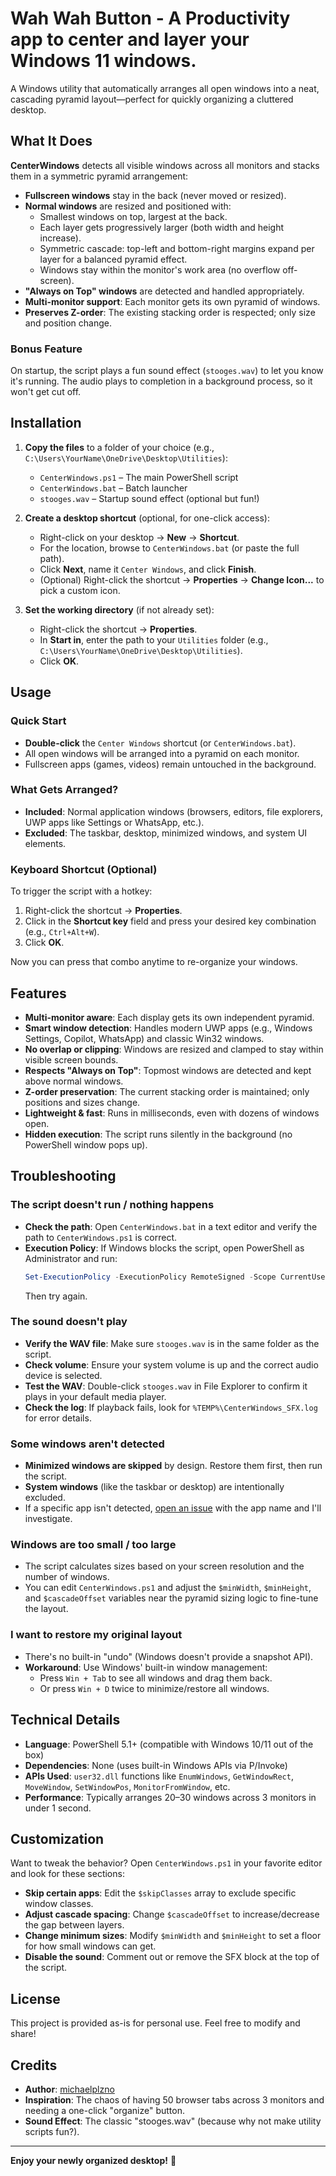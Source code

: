 <!-- @format -->

# Wah Wah Button - A Productivity app to center and layer your Windows 11 windows.

A Windows utility that automatically arranges all open windows into a neat, cascading pyramid layout—perfect for quickly organizing a cluttered desktop.

## What It Does

**CenterWindows** detects all visible windows across all monitors and stacks them in a symmetric pyramid arrangement:

- **Fullscreen windows** stay in the back (never moved or resized).
- **Normal windows** are resized and positioned with:
  - Smallest windows on top, largest at the back.
  - Each layer gets progressively larger (both width and height increase).
  - Symmetric cascade: top-left and bottom-right margins expand per layer for a balanced pyramid effect.
  - Windows stay within the monitor's work area (no overflow off-screen).
- **"Always on Top" windows** are detected and handled appropriately.
- **Multi-monitor support**: Each monitor gets its own pyramid of windows.
- **Preserves Z-order**: The existing stacking order is respected; only size and position change.

### Bonus Feature

On startup, the script plays a fun sound effect (`stooges.wav`) to let you know it's running. The audio plays to completion in a background process, so it won't get cut off.

## Installation

1. **Copy the files** to a folder of your choice (e.g., `C:\Users\YourName\OneDrive\Desktop\Utilities`):

   - `CenterWindows.ps1` – The main PowerShell script
   - `CenterWindows.bat` – Batch launcher
   - `stooges.wav` – Startup sound effect (optional but fun!)

2. **Create a desktop shortcut** (optional, for one-click access):

   - Right-click on your desktop → **New** → **Shortcut**.
   - For the location, browse to `CenterWindows.bat` (or paste the full path).
   - Click **Next**, name it `Center Windows`, and click **Finish**.
   - (Optional) Right-click the shortcut → **Properties** → **Change Icon...** to pick a custom icon.

3. **Set the working directory** (if not already set):
   - Right-click the shortcut → **Properties**.
   - In **Start in**, enter the path to your `Utilities` folder (e.g., `C:\Users\YourName\OneDrive\Desktop\Utilities`).
   - Click **OK**.

## Usage

### Quick Start

- **Double-click** the `Center Windows` shortcut (or `CenterWindows.bat`).
- All open windows will be arranged into a pyramid on each monitor.
- Fullscreen apps (games, videos) remain untouched in the background.

### What Gets Arranged?

- **Included**: Normal application windows (browsers, editors, file explorers, UWP apps like Settings or WhatsApp, etc.).
- **Excluded**: The taskbar, desktop, minimized windows, and system UI elements.

### Keyboard Shortcut (Optional)

To trigger the script with a hotkey:

1. Right-click the shortcut → **Properties**.
2. Click in the **Shortcut key** field and press your desired key combination (e.g., `Ctrl+Alt+W`).
3. Click **OK**.

Now you can press that combo anytime to re-organize your windows.

## Features

- **Multi-monitor aware**: Each display gets its own independent pyramid.
- **Smart window detection**: Handles modern UWP apps (e.g., Windows Settings, Copilot, WhatsApp) and classic Win32 windows.
- **No overlap or clipping**: Windows are resized and clamped to stay within visible screen bounds.
- **Respects "Always on Top"**: Topmost windows are detected and kept above normal windows.
- **Z-order preservation**: The current stacking order is maintained; only positions and sizes change.
- **Lightweight & fast**: Runs in milliseconds, even with dozens of windows open.
- **Hidden execution**: The script runs silently in the background (no PowerShell window pops up).

## Troubleshooting

### The script doesn't run / nothing happens

- **Check the path**: Open `CenterWindows.bat` in a text editor and verify the path to `CenterWindows.ps1` is correct.
- **Execution Policy**: If Windows blocks the script, open PowerShell as Administrator and run:
  ```powershell
  Set-ExecutionPolicy -ExecutionPolicy RemoteSigned -Scope CurrentUser
  ```
  Then try again.

### The sound doesn't play

- **Verify the WAV file**: Make sure `stooges.wav` is in the same folder as the script.
- **Check volume**: Ensure your system volume is up and the correct audio device is selected.
- **Test the WAV**: Double-click `stooges.wav` in File Explorer to confirm it plays in your default media player.
- **Check the log**: If playback fails, look for `%TEMP%\CenterWindows_SFX.log` for error details.

### Some windows aren't detected

- **Minimized windows are skipped** by design. Restore them first, then run the script.
- **System windows** (like the taskbar or desktop) are intentionally excluded.
- If a specific app isn't detected, [open an issue](https://github.com/michaelplzno/Utilities/issues) with the app name and I'll investigate.

### Windows are too small / too large

- The script calculates sizes based on your screen resolution and the number of windows.
- You can edit `CenterWindows.ps1` and adjust the `$minWidth`, `$minHeight`, and `$cascadeOffset` variables near the pyramid sizing logic to fine-tune the layout.

### I want to restore my original layout

- There's no built-in "undo" (Windows doesn't provide a snapshot API).
- **Workaround**: Use Windows' built-in window management:
  - Press `Win + Tab` to see all windows and drag them back.
  - Or press `Win + D` twice to minimize/restore all windows.

## Technical Details

- **Language**: PowerShell 5.1+ (compatible with Windows 10/11 out of the box)
- **Dependencies**: None (uses built-in Windows APIs via P/Invoke)
- **APIs Used**: `user32.dll` functions like `EnumWindows`, `GetWindowRect`, `MoveWindow`, `SetWindowPos`, `MonitorFromWindow`, etc.
- **Performance**: Typically arranges 20–30 windows across 3 monitors in under 1 second.

## Customization

Want to tweak the behavior? Open `CenterWindows.ps1` in your favorite editor and look for these sections:

- **Skip certain apps**: Edit the `$skipClasses` array to exclude specific window classes.
- **Adjust cascade spacing**: Change `$cascadeOffset` to increase/decrease the gap between layers.
- **Change minimum sizes**: Modify `$minWidth` and `$minHeight` to set a floor for how small windows can get.
- **Disable the sound**: Comment out or remove the SFX block at the top of the script.

## License

This project is provided as-is for personal use. Feel free to modify and share!

## Credits

- **Author**: [michaelplzno](https://github.com/michaelplzno)
- **Inspiration**: The chaos of having 50 browser tabs across 3 monitors and needing a one-click "organize" button.
- **Sound Effect**: The classic "stooges.wav" (because why not make utility scripts fun?).

---

**Enjoy your newly organized desktop!** 🎉

